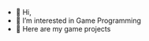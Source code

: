 - 👋 Hi, 
- 👀 I’m interested in Game Programming
- 💞️ Here are my game projects 


<!---
didgmldus/didgmldus is a ✨ special ✨ repository because its `README.md` (this file) appears on your GitHub profile.
You can click the Preview link to take a look at your changes.
--->
